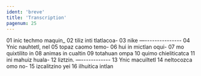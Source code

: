 ```yaml
---
ident: 'breve'
title: 'Transcription'
pagenum: 25
---
```

01  inic techmo maquin_
02  tiliz inti tlatlacoa-
03  nike —---------------
04  Ynic nauhtetl, nel
05  topaz caomo temo-
06  hui in mictlan oqui-
07  mo quixtilito in
08  animas in cualtin
09  totahuan ompa
10  quimo chieliticatca
11  ini mahuiz huala-
12  liztzin. —------------
13  Ynic macuiltetl
14  neltocozca omo no-
15  izcalitzino yei
16  ilhuitica intlan
